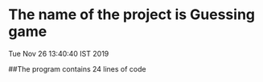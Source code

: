 # The name of the project is Guessing game 

Tue Nov 26 13:40:40 IST 2019

 ##The program contains 24 lines of code
